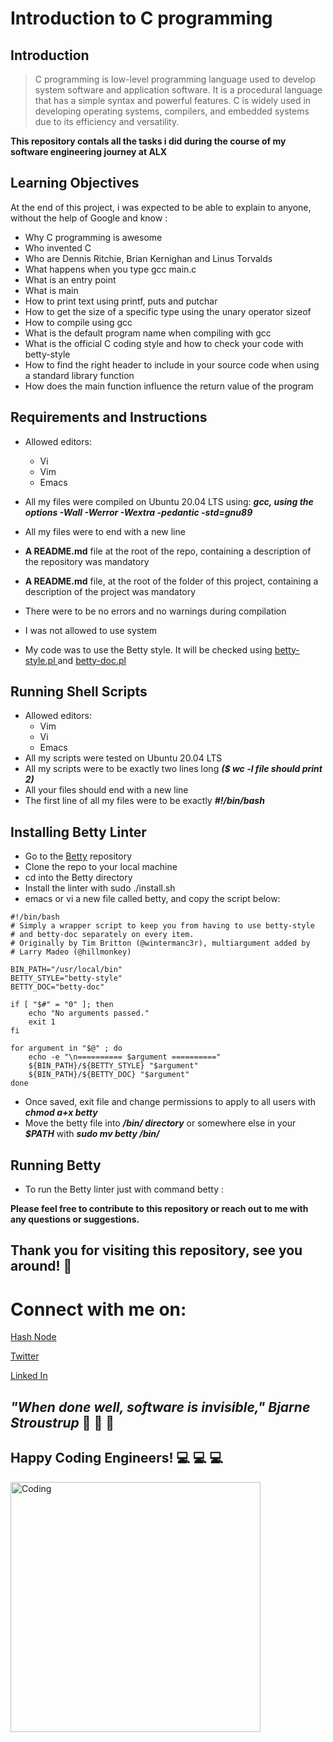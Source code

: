 # **Introduction to C programming**
## **Introduction**
>C programming is low-level programming language used to develop system software and application software.
>It is a procedural language that has a simple syntax and powerful features. C is widely used in developing operating systems, compilers, and embedded systems due to its efficiency and versatility.


**This repository contals all the tasks i did  during the course of my software engineering journey at ALX**
## **Learning Objectives**

At the end of this project, i was expected to be able to explain to anyone, without the help of Google and know :


* Why C programming is awesome
* Who invented C
* Who are Dennis Ritchie, Brian Kernighan and Linus Torvalds
* What happens when you type gcc main.c
* What is an entry point
* What is main
* How to print text using printf, puts and putchar
* How to get the size of a specific type using the unary operator sizeof
* How to compile using gcc
* What is the default program name when compiling with gcc
* What is the official C coding style and how to check your code with betty-style
* How to find the right header to include in your source code when using a standard library function
* How does the main function influence the return value of the program

## **Requirements and Instructions**
* Allowed editors:
    * Vi
    * Vim
    *  Emacs

* All my files were compiled on Ubuntu 20.04 LTS using: ***gcc, using the options -Wall -Werror -Wextra -pedantic -std=gnu89***
* All my files were to end with a new line
* **A README.md** file at the root of the repo, containing a description of the repository was mandatory
* **A README.md** file, at the root of the folder of this project, containing a description of the project was mandatory
* There were to be no errors and no warnings during compilation
* I was not allowed to use system

* My code was to use the Betty style. It will be checked using [ betty-style.pl ](https://github.com/holbertonschool/Betty/blob/master/betty-style.pl) and [betty-doc.pl](https://github.com/holbertonschool/Betty/blob/master/betty-doc.pl)

## **Running Shell Scripts**
* Allowed editors: 
    * Vim
    * Vi
    * Emacs
* All my scripts were tested on Ubuntu 20.04 LTS
* All my scripts were to  be exactly two lines long ***($ wc -l file should print 2)***
* All your files should end with a new line
* The first line of all my files were to  be exactly ***#!/bin/bash***


## **Installing Betty Linter**

* Go to the [Betty](https://github.com/holbertonschool/Betty) repository
* Clone the repo to your local machine
* cd into the Betty directory
* Install the linter with sudo ./install.sh
* emacs or vi a new file called betty, and copy the script below:


```
#!/bin/bash
# Simply a wrapper script to keep you from having to use betty-style
# and betty-doc separately on every item.
# Originally by Tim Britton (@wintermanc3r), multiargument added by
# Larry Madeo (@hillmonkey)

BIN_PATH="/usr/local/bin"
BETTY_STYLE="betty-style"
BETTY_DOC="betty-doc"

if [ "$#" = "0" ]; then
    echo "No arguments passed."
    exit 1
fi

for argument in "$@" ; do
    echo -e "\n========== $argument =========="
    ${BIN_PATH}/${BETTY_STYLE} "$argument"
    ${BIN_PATH}/${BETTY_DOC} "$argument"
done
```

* Once saved, exit file and change permissions to apply to all users with ***chmod a+x betty***
* Move the betty file into ***/bin/ directory*** or somewhere else in your ***$PATH*** with ***sudo mv betty /bin/***

## **Running Betty**
* To run the Betty linter just with command betty <filename>:

  
 **Please feel free to contribute to this repository or reach out to me with any questions or suggestions.**

  
  
## **Thank you for visiting this repository, see you around!** :smiling_face_with_three_hearts:



# **Connect with me on:** 

[Hash Node](https://brianenosotieno.hashnode.dev)
                        
[Twitter](https://twitter.com/brian_tatling) 
                        
[Linked In](https://www.linkedin.com/in/brian-enos/)



## ***"When done well, software is invisible," Bjarne Stroustrup*** :muscle: :muscle: :muscle:
## **Happy Coding Engineers!** :computer: :computer: :computer:
<img align="left" alt="Coding" width="400" src= "https://camo.githubusercontent.com/e20822b4282c07ffd010cd05f855a6561d3b62358ca9e607e4901288dd748fcb/68747470733a2f2f63646e2e6472696262626c652e636f6d2f75736572732f323133313939332f73637265656e73686f74732f343934383733362f74686f75676874776f726b732d6769665f6472696262626c652e676966">
